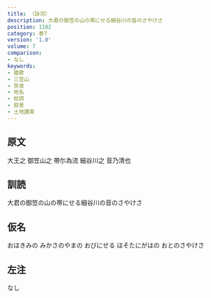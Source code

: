 ```yaml
---
title: （詠河）
description: 大君の御笠の山の帯にせる細谷川の音のさやけさ
position: 1102
category: 巻7
version: '1.0'
volume: 7
comparison:
- なし
keywords:
- 雑歌
- 三笠山
- 奈良
- 地名
- 枕詞
- 叙景
- 土地讃美
---
```


## 原文

大王之 御笠山之 帶尓為流 細谷川之 音乃清也

## 訓読

大君の御笠の山の帯にせる細谷川の音のさやけさ

## 仮名

おほきみの みかさのやまの おびにせる ほそたにがはの おとのさやけさ

## 左注

なし
